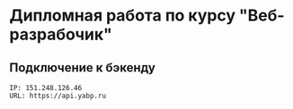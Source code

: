 # Дипломная работа по курсу "Веб-разрабочик"

## Подключение к бэкенду
    IP: 151.248.126.46
    URL: https://api.yabp.ru
